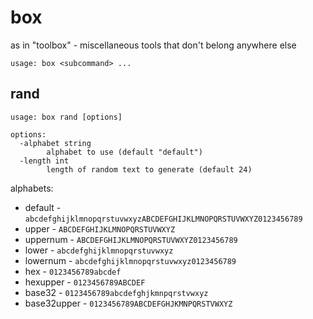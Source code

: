 # box

as in "toolbox" - miscellaneous tools that don't belong anywhere else

```
usage: box <subcommand> ...
```

## rand

```
usage: box rand [options]

options:
  -alphabet string
        alphabet to use (default "default")
  -length int
        length of random text to generate (default 24)
```

alphabets:

* default - `abcdefghijklmnopqrstuvwxyzABCDEFGHIJKLMNOPQRSTUVWXYZ0123456789`
* upper - `ABCDEFGHIJKLMNOPQRSTUVWXYZ`
* uppernum - `ABCDEFGHIJKLMNOPQRSTUVWXYZ0123456789`
* lower - `abcdefghijklmnopqrstuvwxyz`
* lowernum - `abcdefghijklmnopqrstuvwxyz0123456789`
* hex - `0123456789abcdef`
* hexupper - `0123456789ABCDEF`
* base32 - `0123456789abcdefghjkmnpqrstvwxyz`
* base32upper - `0123456789ABCDEFGHJKMNPQRSTVWXYZ`
